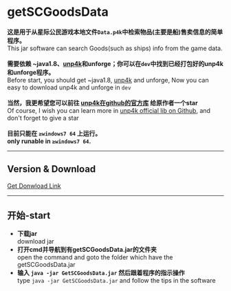 # getSCGoodsData
  **这是用于从星际公民游戏本地文件`Data.p4k`中检索物品(主要是船)售卖信息的简单程序。**</br>  This jar software can search Goods(such as ships) info from the game data.</br></br>**需要依赖 ~java1.8、[unp4k](https://github.com/dolkensp/unp4k)和unforge；你可以在`dev`中找到已经打包好的unp4k和unforge程序。**</br>Before start, you should get ~java1.8,  [unp4k](https://github.com/dolkensp/unp4k) and unforge, Now you can easy to download unp4k and unforge in `dev`</br></br>  **当然，我更希望您可以前往 [unp4k在github的官方库](https://github.com/dolkensp/unp4k) 给原作者一个star**</br>  Of course, I wish you can learn more in [unp4k official lib on Github](https://github.com/dolkensp/unp4k), and don't forget to give a star</br></br>  **目前只能在 `≥windows7 64` 上运行。**</br>**only runable in `≥windows7 64`.**
      
      
      
---


## Version & Download
   [Get Donwload Link](https://github.com/cfdxkk/getSCGoodsData/wiki/Version-&-Download)

---
  
## 开始-start
- **下载jar**</br>download jar
- **打开cmd并导航到有getSCGoodsData.jar的文件夹**</br>open the command and goto the folder which have the getSCGoodsData.jar
- **输入 `java -jar GetSCGoodsData.jar` 然后跟着程序的指示操作**</br>type `java -jar GetSCGoodsData.jar` and follow the tips in the software

  

